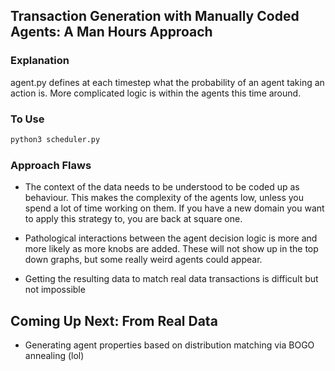 ##  Transaction Generation with Manually Coded Agents: A Man Hours Approach

###  Explanation
agent.py defines at each timestep what the probability of an agent taking an action is.
More complicated logic is within the agents this time around.

###  To Use
```bash
python3 scheduler.py
```

###  Approach Flaws
- The context of the data needs to be understood to be coded up as behaviour. 
This makes the complexity of the agents low, unless you spend a lot of time working on them. 
If you have a new domain you want to apply this strategy to, you are back at square one. 

- Pathological interactions between the agent decision logic is more and more likely as more 
knobs are added. These will not show up in the top down graphs, but some really weird agents could appear.

- Getting the resulting data to match real data transactions is difficult but not impossible

##  Coming Up Next: From Real Data
- Generating agent properties based on distribution matching via BOGO annealing (lol)


